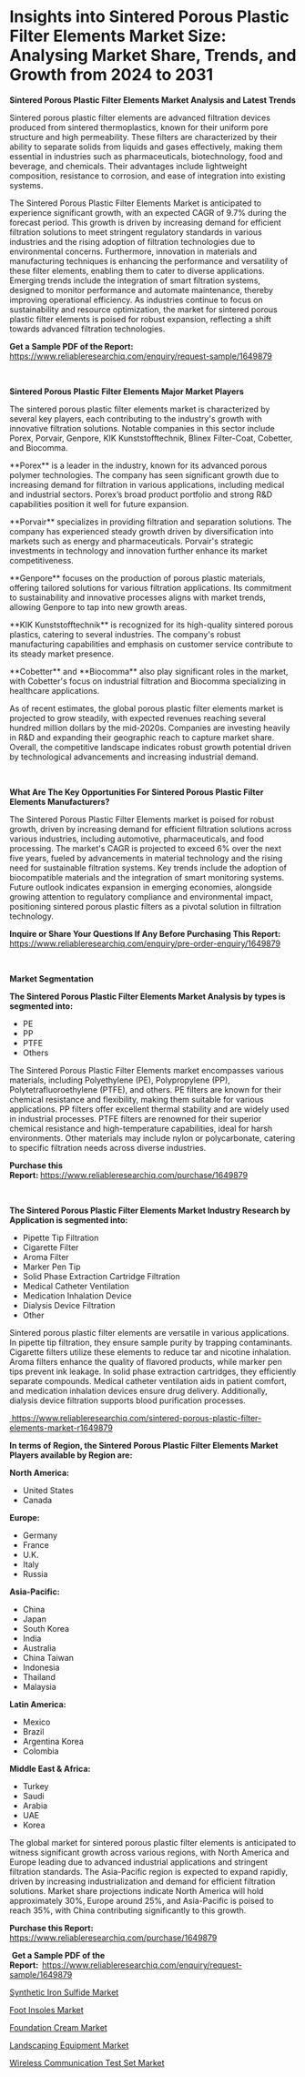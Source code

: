 <p><h1>Insights into Sintered Porous Plastic Filter Elements Market Size: Analysing Market Share, Trends, and Growth from 2024 to 2031</h1></p><p><strong>Sintered Porous Plastic Filter Elements Market Analysis and Latest Trends</strong></p>
<p><p>Sintered porous plastic filter elements are advanced filtration devices produced from sintered thermoplastics, known for their uniform pore structure and high permeability. These filters are characterized by their ability to separate solids from liquids and gases effectively, making them essential in industries such as pharmaceuticals, biotechnology, food and beverage, and chemicals. Their advantages include lightweight composition, resistance to corrosion, and ease of integration into existing systems.</p><p>The Sintered Porous Plastic Filter Elements Market is anticipated to experience significant growth, with an expected CAGR of 9.7% during the forecast period. This growth is driven by increasing demand for efficient filtration solutions to meet stringent regulatory standards in various industries and the rising adoption of filtration technologies due to environmental concerns. Furthermore, innovation in materials and manufacturing techniques is enhancing the performance and versatility of these filter elements, enabling them to cater to diverse applications. Emerging trends include the integration of smart filtration systems, designed to monitor performance and automate maintenance, thereby improving operational efficiency. As industries continue to focus on sustainability and resource optimization, the market for sintered porous plastic filter elements is poised for robust expansion, reflecting a shift towards advanced filtration technologies.</p></p>
<p><strong>Get a Sample PDF of the Report:&nbsp;</strong> <a href="https://www.reliableresearchiq.com/enquiry/request-sample/1649879?utm_campaign=120&utm_medium=2&utm_source=Github&utm_content=ia&utm_term=25092024&utm_id=sintered-porous-plastic-filter-elements">https://www.reliableresearchiq.com/enquiry/request-sample/1649879</a></p>
<p>&nbsp;</p>
<p><strong>Sintered Porous Plastic Filter Elements Major Market Players</strong></p>
<p><p>The sintered porous plastic filter elements market is characterized by several key players, each contributing to the industry's growth with innovative filtration solutions. Notable companies in this sector include Porex, Porvair, Genpore, KIK Kunststofftechnik, Blinex Filter-Coat, Cobetter, and Biocomma.</p><p>**Porex** is a leader in the industry, known for its advanced porous polymer technologies. The company has seen significant growth due to increasing demand for filtration in various applications, including medical and industrial sectors. Porex’s broad product portfolio and strong R&D capabilities position it well for future expansion.</p><p>**Porvair** specializes in providing filtration and separation solutions. The company has experienced steady growth driven by diversification into markets such as energy and pharmaceuticals. Porvair's strategic investments in technology and innovation further enhance its market competitiveness.</p><p>**Genpore** focuses on the production of porous plastic materials, offering tailored solutions for various filtration applications. Its commitment to sustainability and innovative processes aligns with market trends, allowing Genpore to tap into new growth areas.</p><p>**KIK Kunststofftechnik** is recognized for its high-quality sintered porous plastics, catering to several industries. The company's robust manufacturing capabilities and emphasis on customer service contribute to its steady market presence.</p><p>**Cobetter** and **Biocomma** also play significant roles in the market, with Cobetter's focus on industrial filtration and Biocomma specializing in healthcare applications.</p><p>As of recent estimates, the global porous plastic filter elements market is projected to grow steadily, with expected revenues reaching several hundred million dollars by the mid-2020s. Companies are investing heavily in R&D and expanding their geographic reach to capture market share. Overall, the competitive landscape indicates robust growth potential driven by technological advancements and increasing industrial demand.</p></p>
<p>&nbsp;</p>
<p><strong>What Are The Key Opportunities For Sintered Porous Plastic Filter Elements Manufacturers?</strong></p>
<p><p>The Sintered Porous Plastic Filter Elements market is poised for robust growth, driven by increasing demand for efficient filtration solutions across various industries, including automotive, pharmaceuticals, and food processing. The market's CAGR is projected to exceed 6% over the next five years, fueled by advancements in material technology and the rising need for sustainable filtration systems. Key trends include the adoption of biocompatible materials and the integration of smart monitoring systems. Future outlook indicates expansion in emerging economies, alongside growing attention to regulatory compliance and environmental impact, positioning sintered porous plastic filters as a pivotal solution in filtration technology.</p></p>
<p><strong>Inquire or Share Your Questions If Any Before Purchasing This Report:</strong> <a href="https://www.reliableresearchiq.com/enquiry/pre-order-enquiry/1649879?utm_campaign=120&utm_medium=2&utm_source=Github&utm_content=ia&utm_term=25092024&utm_id=sintered-porous-plastic-filter-elements">https://www.reliableresearchiq.com/enquiry/pre-order-enquiry/1649879</a></p>
<p>&nbsp;</p>
<p><strong>Market Segmentation</strong></p>
<p><strong>The Sintered Porous Plastic Filter Elements Market Analysis by types is segmented into:</strong></p>
<p><ul><li>PE</li><li>PP</li><li>PTFE</li><li>Others</li></ul></p>
<p><p>The Sintered Porous Plastic Filter Elements market encompasses various materials, including Polyethylene (PE), Polypropylene (PP), Polytetrafluoroethylene (PTFE), and others. PE filters are known for their chemical resistance and flexibility, making them suitable for various applications. PP filters offer excellent thermal stability and are widely used in industrial processes. PTFE filters are renowned for their superior chemical resistance and high-temperature capabilities, ideal for harsh environments. Other materials may include nylon or polycarbonate, catering to specific filtration needs across diverse industries.</p></p>
<p><strong>Purchase this Report:&nbsp;</strong><a href="https://www.reliableresearchiq.com/purchase/1649879?utm_campaign=120&utm_medium=2&utm_source=Github&utm_content=ia&utm_term=25092024&utm_id=sintered-porous-plastic-filter-elements">https://www.reliableresearchiq.com/purchase/1649879</a></p>
<p>&nbsp;</p>
<p><strong>The Sintered Porous Plastic Filter Elements Market Industry Research by Application is segmented into:</strong></p>
<p><ul><li>Pipette Tip Filtration</li><li>Cigarette Filter</li><li>Aroma Filter</li><li>Marker Pen Tip</li><li>Solid Phase Extraction Cartridge Filtration</li><li>Medical Catheter Ventilation</li><li>Medication Inhalation Device</li><li>Dialysis Device Filtration</li><li>Other</li></ul></p>
<p><p>Sintered porous plastic filter elements are versatile in various applications. In pipette tip filtration, they ensure sample purity by trapping contaminants. Cigarette filters utilize these elements to reduce tar and nicotine inhalation. Aroma filters enhance the quality of flavored products, while marker pen tips prevent ink leakage. In solid phase extraction cartridges, they efficiently separate compounds. Medical catheter ventilation aids in patient comfort, and medication inhalation devices ensure drug delivery. Additionally, dialysis device filtration supports blood purification processes.</p></p>
<p><a href="https://www.reliableresearchiq.com/sintered-porous-plastic-filter-elements-market-r1649879?utm_campaign=120&utm_medium=2&utm_source=Github&utm_content=ia&utm_term=25092024&utm_id=sintered-porous-plastic-filter-elements">&nbsp;https://www.reliableresearchiq.com/sintered-porous-plastic-filter-elements-market-r1649879</a></p>
<p><strong>In terms of Region, the Sintered Porous Plastic Filter Elements Market Players available by Region are:</strong></p>
<p>
    <p> <strong> North America: </strong>
        <ul>
            <li>United States</li>
            <li>Canada</li>
        </ul>
        </p> 
    <p> <strong> Europe: </strong>
        <ul>
            <li>Germany</li>
            <li>France</li>
            <li>U.K.</li>
            <li>Italy</li>
            <li>Russia</li>
        </ul>
        </p> 
    <p> <strong> Asia-Pacific: </strong>
        <ul>
            <li>China</li>
            <li>Japan</li>
            <li>South Korea</li>
            <li>India</li>
            <li>Australia</li>
            <li>China Taiwan</li>
            <li>Indonesia</li>
            <li>Thailand</li>
            <li>Malaysia</li>
        </ul>
        </p> 
    <p> <strong> Latin America: </strong>
        <ul>
            <li>Mexico</li>
            <li>Brazil</li>
            <li>Argentina Korea</li>
            <li>Colombia</li>
        </ul>
        </p> 
    <p> <strong> Middle East & Africa: </strong>
        <ul>
            <li>Turkey</li>
            <li>Saudi</li>
            <li>Arabia</li>
            <li>UAE</li>
            <li>Korea</li>
        </ul>
    </p>
    </p>
<p><p>The global market for sintered porous plastic filter elements is anticipated to witness significant growth across various regions, with North America and Europe leading due to advanced industrial applications and stringent filtration standards. The Asia-Pacific region is expected to expand rapidly, driven by increasing industrialization and demand for efficient filtration solutions. Market share projections indicate North America will hold approximately 30%, Europe around 25%, and Asia-Pacific is poised to reach 35%, with China contributing significantly to this growth.</p></p>
<p><strong>Purchase this Report: </strong><a href="https://www.reliableresearchiq.com/purchase/1649879?utm_campaign=120&utm_medium=2&utm_source=Github&utm_content=ia&utm_term=25092024&utm_id=sintered-porous-plastic-filter-elements">https://www.reliableresearchiq.com/purchase/1649879</a></p>
<p>&nbsp;<strong>Get a Sample PDF of the Report:&nbsp;&nbsp;</strong><a href="https://www.reliableresearchiq.com/enquiry/request-sample/1649879?utm_campaign=120&utm_medium=2&utm_source=Github&utm_content=ia&utm_term=25092024&utm_id=sintered-porous-plastic-filter-elements">https://www.reliableresearchiq.com/enquiry/request-sample/1649879</a></p>
<p><strong></strong></p>
<p><p><a href="https://github.com/ChristianClark406/Market-Research-Report-List-1/blob/main/synthetic-iron-sulfide-market.md?utm_campaign=120&utm_medium=2&utm_source=Github&utm_content=ia&utm_term=25092024&utm_id=sintered-porous-plastic-filter-elements">Synthetic Iron Sulfide Market</a></p><p><a href="https://issuu.com/reportprime-2/docs/foot-insoles-market-size-2030.pptx_f57aade3124313?utm_campaign=120&utm_medium=2&utm_source=Github&utm_content=ia&utm_term=25092024&utm_id=sintered-porous-plastic-filter-elements">Foot Insoles Market</a></p><p><a href="https://issuu.com/reportprime-2/docs/foundation-cream-market-size-2030.p_eceebaf0f69c71?utm_campaign=120&utm_medium=2&utm_source=Github&utm_content=ia&utm_term=25092024&utm_id=sintered-porous-plastic-filter-elements">Foundation Cream Market</a></p><p><a href="https://www.linkedin.com/pulse/landscaping-equipment-market-insights-products-regional-eqwye?trackingId=3yv01TgDSdmgCd%2BsmK5aqg%3D%3D&utm_campaign=120&utm_medium=2&utm_source=Github&utm_content=ia&utm_term=25092024&utm_id=sintered-porous-plastic-filter-elements">Landscaping Equipment Market</a></p><p><a href="https://www.linkedin.com/pulse/market-forecasting-change-global-wireless-communication-test-mhgxc?trackingId=IwLZHGyiQ6mC49Hy4PMsqQ%3D%3D&utm_campaign=120&utm_medium=2&utm_source=Github&utm_content=ia&utm_term=25092024&utm_id=sintered-porous-plastic-filter-elements">Wireless Communication Test Set Market</a></p></p>